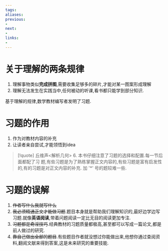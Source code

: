 ```yaml
---
tags:
aliases:
previous:
- 
next:
- 
links:
- 
---
```

# 关于理解的两条规律
1. 理解事物类似**完成拼图**,需要收集足够多的碎片,才能对某一图案形成理解
2. 理解无法发生在实践当中,任何被动的听课,看书都只能学到部分知识.

基于理解的规律,数学教材编写者发明了习题.
# 习题的作用

1. 作为对教材内容的补充
2. 让读者亲自尝试,才能领悟到idea

>[!quote] 丘维声<解析几何>
>6. 本书仔细注意了习题的选择和配置.每一节后面都配了习
题,有些习题是为了熟练掌握正文内容的,有些习题是富有启发性
的,有的习题是对正文内容的补充. 加 '*' 号的题较难一些.

# 习题的误解
1. ~~作者写什么我就写什么~~
2. ~~我必须精通正文才能做习题~~.题目本身就是帮助我们理解知识的,最好边学边写习题.就像**英语阅读**,带着问题阅读一定比无目的阅读更加专注.
3. ~~习题都是奇淫技巧~~.经典教材的习题质量都极高,甚至都可以写成一篇论文,都是前人做过的研究.
4. ~~靠自己做出全部的题目~~.有些题目作者就没想过你能做出来,他想你通过查阅资料,翻阅文献来得到答案,这是未来研究的重要技能.


